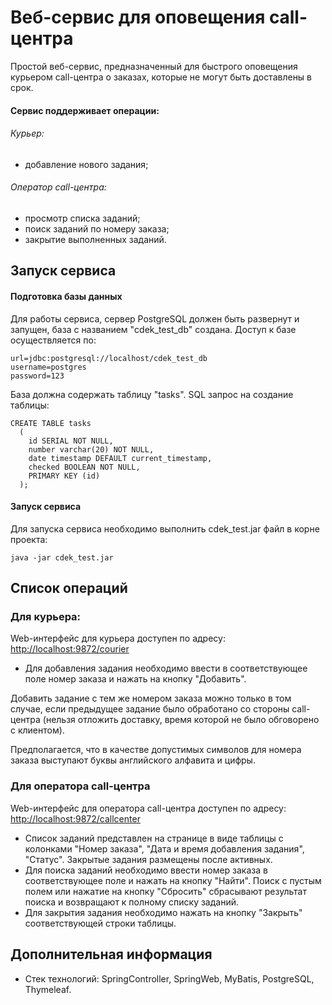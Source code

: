 # Веб-сервис для оповещения сall-центра
Простой веб-сервис, предназначенный для быстрого оповещения курьером сall-центра о заказах, которые не могут быть доставлены в срок.

#### Сервис поддерживает операции:

###### Курьер:
* добавление нового задания;

###### Оператор сall-центра:
* просмотр списка заданий;
* поиск заданий по номеру заказа;
* закрытие выполненных заданий.

## Запуск сервиса

#### Подготовка базы данных

Для работы сервиса, сервер PostgreSQL должен быть развернут и запущен, база с названием "cdek_test_db" создана. Доступ к базе осуществляется по:
```
url=jdbc:postgresql://localhost/cdek_test_db
username=postgres
password=123
```
База должна содержать таблицу "tasks". SQL запрос на создание таблицы:
```
CREATE TABLE tasks
  (
    id SERIAL NOT NULL,
    number varchar(20) NOT NULL,
    date timestamp DEFAULT current_timestamp,
    checked BOOLEAN NOT NULL,
    PRIMARY KEY (id)
  );
```

#### Запуск сервиса

Для запуска сервиса необходимо выполнить cdek_test.jar файл в корне проекта:
```
java -jar cdek_test.jar
```

## Список операций
### Для курьера:
Web-интерфейс для курьера доступен по адресу: <http://localhost:9872/courier>
* Для добавления задания необходимо ввести в соответствующее поле номер заказа и нажать на кнопку "Добавить".

Добавить задание с тем же номером заказа можно только в том случае, если предыдущее задание было обработано со стороны сall-центра (нельзя отложить доставку, время которой не было обговорено с клиентом).

Предполагается, что в качестве допустимых символов для номера заказа выступают буквы английского алфавита и цифры.

### Для оператора call-центра
Web-интерфейс для оператора call-центра доступен по адресу: <http://localhost:9872/callcenter>
* Список заданий представлен на странице в виде таблицы с колонками "Номер заказа", "Дата и время добавления задания", "Статус". Закрытые задания размещены после активных.
* Для поиска заданий необходимо ввести номер заказа в соответствующее поле и нажать на кнопку "Найти". Поиск с пустым полем или нажатие на кнопку "Сбросить" сбрасывают результат поиска и возвращают к полному списку заданий.
* Для закрытия задания необходимо нажать на кнопку "Закрыть" соответствующей строки таблицы.
## Дополнительная информация
* Стек технологий: SpringController, SpringWeb, MyBatis, PostgreSQL, Thymeleaf.
